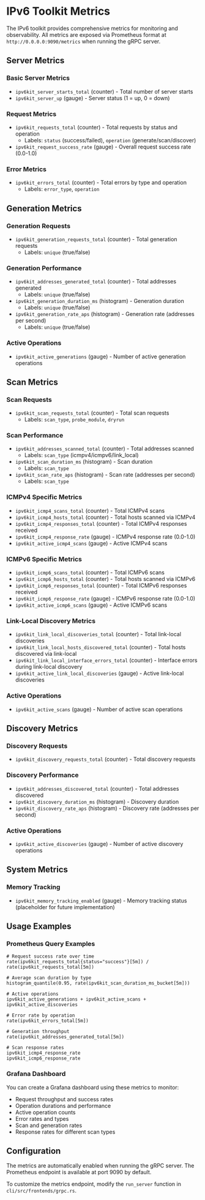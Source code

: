 # IPv6 Toolkit Metrics

The IPv6 toolkit provides comprehensive metrics for monitoring and observability. All metrics are exposed via Prometheus format at `http://0.0.0.0:9090/metrics` when running the gRPC server.

## Server Metrics

### Basic Server Metrics
- `ipv6kit_server_starts_total` (counter) - Total number of server starts
- `ipv6kit_server_up` (gauge) - Server status (1 = up, 0 = down)

### Request Metrics
- `ipv6kit_requests_total` (counter) - Total requests by status and operation
  - Labels: `status` (success/failed), `operation` (generate/scan/discover)
- `ipv6kit_request_success_rate` (gauge) - Overall request success rate (0.0-1.0)

### Error Metrics
- `ipv6kit_errors_total` (counter) - Total errors by type and operation
  - Labels: `error_type`, `operation`

## Generation Metrics

### Generation Requests
- `ipv6kit_generation_requests_total` (counter) - Total generation requests
  - Labels: `unique` (true/false)

### Generation Performance
- `ipv6kit_addresses_generated_total` (counter) - Total addresses generated
  - Labels: `unique` (true/false)
- `ipv6kit_generation_duration_ms` (histogram) - Generation duration
  - Labels: `unique` (true/false)
- `ipv6kit_generation_rate_aps` (histogram) - Generation rate (addresses per second)
  - Labels: `unique` (true/false)

### Active Operations
- `ipv6kit_active_generations` (gauge) - Number of active generation operations

## Scan Metrics

### Scan Requests
- `ipv6kit_scan_requests_total` (counter) - Total scan requests
  - Labels: `scan_type`, `probe_module`, `dryrun`

### Scan Performance
- `ipv6kit_addresses_scanned_total` (counter) - Total addresses scanned
  - Labels: `scan_type` (icmpv4/icmpv6/link_local)
- `ipv6kit_scan_duration_ms` (histogram) - Scan duration
  - Labels: `scan_type`
- `ipv6kit_scan_rate_aps` (histogram) - Scan rate (addresses per second)
  - Labels: `scan_type`

### ICMPv4 Specific Metrics
- `ipv6kit_icmp4_scans_total` (counter) - Total ICMPv4 scans
- `ipv6kit_icmp4_hosts_total` (counter) - Total hosts scanned via ICMPv4
- `ipv6kit_icmp4_responses_total` (counter) - Total ICMPv4 responses received
- `ipv6kit_icmp4_response_rate` (gauge) - ICMPv4 response rate (0.0-1.0)
- `ipv6kit_active_icmp4_scans` (gauge) - Active ICMPv4 scans

### ICMPv6 Specific Metrics
- `ipv6kit_icmp6_scans_total` (counter) - Total ICMPv6 scans
- `ipv6kit_icmp6_hosts_total` (counter) - Total hosts scanned via ICMPv6
- `ipv6kit_icmp6_responses_total` (counter) - Total ICMPv6 responses received
- `ipv6kit_icmp6_response_rate` (gauge) - ICMPv6 response rate (0.0-1.0)
- `ipv6kit_active_icmp6_scans` (gauge) - Active ICMPv6 scans

### Link-Local Discovery Metrics
- `ipv6kit_link_local_discoveries_total` (counter) - Total link-local discoveries
- `ipv6kit_link_local_hosts_discovered_total` (counter) - Total hosts discovered via link-local
- `ipv6kit_link_local_interface_errors_total` (counter) - Interface errors during link-local discovery
- `ipv6kit_active_link_local_discoveries` (gauge) - Active link-local discoveries

### Active Operations
- `ipv6kit_active_scans` (gauge) - Number of active scan operations

## Discovery Metrics

### Discovery Requests
- `ipv6kit_discovery_requests_total` (counter) - Total discovery requests

### Discovery Performance
- `ipv6kit_addresses_discovered_total` (counter) - Total addresses discovered
- `ipv6kit_discovery_duration_ms` (histogram) - Discovery duration
- `ipv6kit_discovery_rate_aps` (histogram) - Discovery rate (addresses per second)

### Active Operations
- `ipv6kit_active_discoveries` (gauge) - Number of active discovery operations

## System Metrics

### Memory Tracking
- `ipv6kit_memory_tracking_enabled` (gauge) - Memory tracking status (placeholder for future implementation)

## Usage Examples

### Prometheus Query Examples

```promql
# Request success rate over time
rate(ipv6kit_requests_total{status="success"}[5m]) / rate(ipv6kit_requests_total[5m])

# Average scan duration by type
histogram_quantile(0.95, rate(ipv6kit_scan_duration_ms_bucket[5m]))

# Active operations
ipv6kit_active_generations + ipv6kit_active_scans + ipv6kit_active_discoveries

# Error rate by operation
rate(ipv6kit_errors_total[5m])

# Generation throughput
rate(ipv6kit_addresses_generated_total[5m])

# Scan response rates
ipv6kit_icmp4_response_rate
ipv6kit_icmp6_response_rate
```

### Grafana Dashboard

You can create a Grafana dashboard using these metrics to monitor:
- Request throughput and success rates
- Operation durations and performance
- Active operation counts
- Error rates and types
- Scan and generation rates
- Response rates for different scan types

## Configuration

The metrics are automatically enabled when running the gRPC server. The Prometheus endpoint is available at port 9090 by default.

To customize the metrics endpoint, modify the `run_server` function in `cli/src/frontends/grpc.rs`. 
